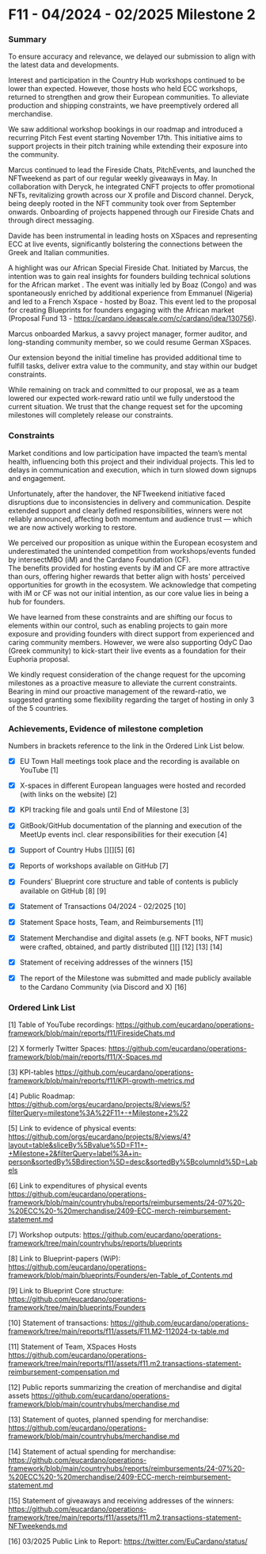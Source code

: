 # F11 - 04/2024 - 02/2025 Milestone 2


### Summary

To ensure accuracy and relevance, we delayed our submission to align with the latest data and developments. 

Interest and participation in the Country Hub workshops continued to be lower than expected.  However, those hosts who held ECC workshops, returned to strengthen and grow their European communities. To alleviate production and shipping constraints, we have preemptively ordered all merchandise.   

We saw additional workshop bookings in our roadmap and introduced a recurring Pitch Fest event starting November 17th. This initiative aims to support projects in their pitch training while extending their exposure into the community.   

Marcus continued to lead the Fireside Chats, PitchEvents, and launched the NFTweekend as part of our regular weekly giveaways in May. In collaboration with Deryck, he integrated CNFT projects to offer promotional NFTs, revitalizing growth across our X profile and Discord channel. Deryck, being deeply rooted in the NFT community took over from September onwards. Onboarding of projects happened through our Fireside Chats and through direct messaging.

Davide has been instrumental in leading hosts on XSpaces and representing ECC at live events, significantly bolstering the connections between the Greek and Italian communities.   

A highlight was our African Special Fireside Chat. Initiated by Marcus, the intention was to gain real insights for founders building technical solutions for the African market . The event was initially led by Boaz (Congo) and was spontaneously enriched by additional experience from Emmanuel (Nigeria) and led to a French Xspace - hosted by Boaz. 
This event led to the proposal for creating Blueprints for founders engaging with the African market (Proposal Fund 13 - https://cardano.ideascale.com/c/cardano/idea/130756).  

Marcus onboarded Markus, a savvy project manager, former auditor, and long-standing community member, so we could resume German XSpaces.   

Our extension beyond the initial timeline has provided additional time to fulfill tasks, deliver extra value to the community, and stay within our budget constraints.

While remaining on track and committed to our proposal, we as a team lowered our expected work-reward ratio until we fully understood the current situation. We trust that the change request set for the upcoming milestones will completely release our constraints.


### Constraints

Market conditions and low participation have impacted the team’s mental health, influencing both this project and their individual projects. This led to delays in communication and execution, which in turn slowed down signups and engagement.  

Unfortunately, after the handover, the NFTweekend initiative faced disruptions due to inconsistencies in delivery and communication. Despite extended support and clearly defined responsibilities, winners were not reliably announced, affecting both momentum and audience trust — which we are now actively working to restore.  

We perceived our proposition as unique within the European ecosystem and underestimated the unintended competition from workshops/events funded by intersectMBO (iM) and the Cardano Foundation (CF).   
The benefits provided for hosting events by iM and CF are more attractive than ours, offering higher rewards that better align with hosts' perceived opportunities for growth in the ecosystem. We acknowledge that competing with iM or CF was not our initial intention, as our core value lies in being a hub for founders.  

We have learned from these constraints and are shifting our focus to elements within our control, such as enabling projects to gain more exposure and providing founders with direct support from experienced and caring community members. However, we were also supporting OdyC Dao (Greek community) to kick-start their live events as a foundation for their Euphoria proposal.   

We kindly request consideration of the change request for the upcoming milestones as a proactive measure to alleviate the current constraints. Bearing in mind our proactive management of the reward-ratio, we suggested granting some flexibility regarding the target of hosting in only 3 of the 5 countries.



### Achievements, Evidence of milestone completion

Numbers in brackets reference to the link in the Ordered Link List below.

- [x] EU Town Hall meetings took place and the recording is available on YouTube [1]

- [x] X-spaces in different European languages were hosted and recorded (with links on the website) [2]

- [x] KPI tracking file and goals until End of Milestone [3]

- [x] GitBook/GitHub documentation of the planning and execution of the MeetUp events incl. clear responsibilities for their execution  [4] 

- [x] Support of Country Hubs [][][5] [6]

- [x] Reports of workshops available on GitHub [7] 

- [x] Founders' Blueprint core structure and table of contents is publicly available on GitHub [8] [9]

- [x] Statement of Transactions 04/2024 - 02/2025 [10]

- [x] Statement Space hosts, Team, and Reimbursements [11]

- [x] Statement Merchandise and digital assets (e.g. NFT books, NFT music) were crafted, obtained, and partly distributed [][] [12] [13] [14]

- [x] Statement of receiving addresses of the winners [15]

- [x] The report of the Milestone was submitted and made publicly available to the Cardano Community (via Discord and X) [16]

  




### Ordered Link List

 [1] Table of YouTube recordings: https://github.com/eucardano/operations-framework/blob/main/reports/f11/FiresideChats.md

 [2] X formerly Twitter Spaces: https://github.com/eucardano/operations-framework/blob/main/reports/f11/X-Spaces.md

 [3] KPI-tables https://github.com/eucardano/operations-framework/blob/main/reports/f11/KPI-growth-metrics.md

 [4] Public Roadmap: https://github.com/orgs/eucardano/projects/8/views/5?filterQuery=milestone%3A%22F11+-+Milestone+2%22

 [5] Link to evidence of physical events: https://github.com/orgs/eucardano/projects/8/views/4?layout=table&sliceBy%5Bvalue%5D=F11+-+Milestone+2&filterQuery=label%3A+in-person&sortedBy%5Bdirection%5D=desc&sortedBy%5BcolumnId%5D=Labels

  [6] Link to expenditures of physical events https://github.com/eucardano/operations-framework/blob/main/countryhubs/reports/reimbursements/24-07%20-%20ECC%20-%20merchandise/2409-ECC-merch-reimbursement-statement.md

  [7] Workshop outputs: https://github.com/eucardano/operations-framework/tree/main/countryhubs/reports/blueprints

  [8] Link to Blueprint-papers (WiP): https://github.com/eucardano/operations-framework/blob/main/blueprints/Founders/en-Table_of_Contents.md 

  [9] Link to Blueprint Core structure: https://github.com/eucardano/operations-framework/tree/main/blueprints/Founders

[10] Statement of transactions: https://github.com/eucardano/operations-framework/tree/main/reports/f11/assets/F11.M2-112024-tx-table.md

[11] Statement of Team, XSpaces Hosts https://github.com/eucardano/operations-framework/tree/main/reports/f11/assets/f11.m2.transactions-statement-reimbursement-compensation.md

[12] Public reports summarizing the creation of merchandise and digital assets https://github.com/eucardano/operations-framework/blob/main/countryhubs/merchandise.md

[13] Statement of quotes, planned spending for merchandise: https://github.com/eucardano/operations-framework/blob/main/countryhubs/merchandise.md

[14] Statement of actual spending for merchandise: https://github.com/eucardano/operations-framework/blob/main/countryhubs/reports/reimbursements/24-07%20-%20ECC%20-%20merchandise/2409-ECC-merch-reimbursement-statement.md

[15] Statement of giveaways and receiving addresses of the winners: https://github.com/eucardano/operations-framework/tree/main/reports/f11/assets/f11.m2.transactions-statement-NFTweekends.md

[16] 03/2025 Public Link to Report: https://twitter.com/EuCardano/status/


